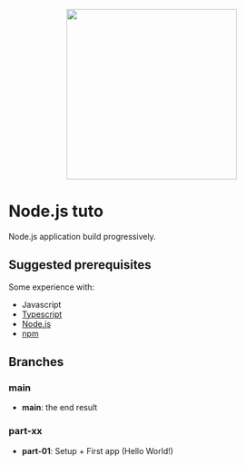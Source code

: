 <p align="center">
    <a href="https://nodejs.org/">
        <img src="https://upload.wikimedia.org/wikipedia/commons/d/d9/Node.js_logo.svg" heigth="300px" width="300px"/>
    </a>
</p>

# Node.js tuto

Node.js application build progressively.

## Suggested prerequisites

Some experience with:

- Javascript
- [Typescript](https://www.typescriptlang.org/)
- [Node.js](https://nodejs.org/)
- [npm](https://www.npmjs.com/)

## Branches

### main

- __main__: the end result

### part-xx

- __part-01__: Setup + First app (Hello World!)